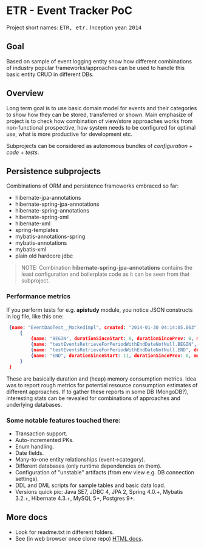 ETR - Event Tracker PoC
===
Project short names: <tt>ETR, etr.</tt>
Inception year: <tt>2014</tt>

## Goal
Based on sample of event logging entity show how different combinations of industry popular
frameworks/approaches can be used to handle this basic entity CRUD in different DBs.

## Overview
Long term goal is to use basic domain model for events and their categories to show how they can be stored, transferred or shown.
Main emphasize of project is to check how combination of view/store approaches works from non-functional prospective, 
how system needs to be configured for optimal use, what is more productive for development etc.

Subprojects can be considered as autonomous bundles of *configuration* + *code* + *tests*.

## Persistence subprojects
Combinations of ORM and persistence frameworks embraced so far:
 - hibernate-jpa-annotations
 - hibernate-spring-jpa-annotations
 - hibernate-spring-annotations
 - hibernate-spring-xml
 - hibernate-xml
 - spring-templates
 - mybatis-annotations-spring
 - mybatis-annotations
 - mybatis-xml
 - plain old hardcore jdbc

> NOTE: Combination **hibernate-spring-jpa-annotations** contains the least configuration and boilerplate code as it can be seen from that subproject.

### Performance metrics
If you perform tests for e.g. **apistudy** module, you notice JSON constructs in log file, like this one:
```JSON
 {name: "EventDaoTest__MockedImpl", created: "2014-01-30 04:14:05.063", totalDuration: 11,  milestones:
     {
         {name: "BEGIN", durationSinceStart: 0, durationSincePrev: 0, memory:{max: 1804, total: 122, used: 9}}
         {name: "testEventsRetrieveForPeriodWithEndDateNotNull.BEGIN", durationSinceStart: 1, durationSincePrev: 1, memory:{max: 1804, total: 122, used: 9}}
         {name: "testEventsRetrieveForPeriodWithEndDateNotNull.END", durationSinceStart: 11, durationSincePrev: 10, memory:{max: 1804, total: 122, used: 9}}
         {name: "END", durationSinceStart: 11, durationSincePrev: 0, memory:{max: 1804, total: 122, used: 9}}
     }
 } 
```

These are basically duration and (heap) memory consumption metrics. Idea was to report rough metrics for potential resource consumption estimates of different approaches.
If to gather these reports in some DB (MongoDB?), interesting stats can be revealed for combinations of approaches and underlying databases.
 
### Some notable features touched there:
 - Transaction support.
 - Auto-incremented PKs.
 - Enum handling.
 - Date fields.
 - Many-to-one entity relationships (event->category). 
 - Different databases (only runtime dependencies on them).
 - Configuration of "unstable" artifacts (from env view e.g. DB connection settings).
 - DDL and DML scripts for sample tables and basic data load.
 - Versions quick pic: Java SE7, JDBC 4, JPA 2, Spring 4.0.+, Mybatis 3.2.+, Hibernate 4.3.+, MySQL 5+, Postgres 9+.

## More docs
 - Look for readme.txt in different folders.
 - See (in web browser once clone repo) [HTML docs](docs/html/index.html).
